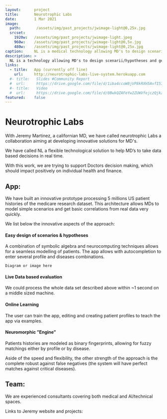 ```yaml
---
layout:      project
title:       Neurotrophic Labs
date:        1 Mar 2021
image:
  path:       /assets/img/past_projects/jwimage-light@0,25x.jpg
  srcset:
    1920w:   /assets/img/past_projects/jwimage-light.jpeg
    960w:    /assets/img/past_projects/jwimage-light@0,5x.jpg
    480w:    /assets/img/past_projects/jwimage-light@0,25x.jpg
caption:     NL is a medical technology allowing MD's to design scenarii/hypotheses and get basic analyses in almost real time. 
description: >
  NL is a technology allowing MD's to design scenarii/hypotheses and get data based evaluations in almost real time. 
links:
  - title:   App (currently off line)
    url:     http://neurotrophic-labs-live-system.herokuapp.com
  #- title:   Slides #Community Report
  #  url:     https://drive.google.com/file/d/1iba4ccoW8jVP8kRXH5AvfI575r9ui6Vr/view?usp=sharing # https://faxi.shinyapps.io/NEXT/
  #- title:   Video
  #  url:     https://drive.google.com/file/d/0BwkQZAFeYw2ZUWVfejczQjkzTUE/view?usp=sharing
featured:    false
---
```


# Neurotrophic Labs

With Jeremy Martinez, a californian MD, 
we have called neurotrophic Labs a collaboration aiming at
developing innovative solutions for MD's.

We have called NL a flexible technological solution to help MD’s to take data based decisions in real time.

With this work, we are trying to support Doctors decision making, which should impact positively on individual health and finance.

## App:
We have built an innovative prototype processing 5 millions US patient histories of the medicare research dataset. 
This architecture allows MDs to model simple scenarios and get basic correlations from real data very quickly.

We list below the innovative aspects of the approach:
####  Easy design of scenarios & hypotheses
A combination of symbolic algebra and neurocomputing techniques allows for a seamless modelling of patients.
The app allows with autocompletion to enter several profile and diseases combinations.

```mermaid
Diagram or image here
```
 

#### Live Data based evaluation
We could process the whole data set described above within
~1 second on a middle sized machine. 

#### Online Learning 
The user can train the app, editing and creating patient profiles to teach the app via examples.


#### Neuromorphic ”Engine”
Patients histories are modeled as binary fingerprints, allowing for 
fuzzy matchings either by profile or by disease.

Aside of the speed and flexibility, the other strength of the approach is the complete robust against false negatives
(the system will have perfect matches against critical diseases).

## Team:

We are experienced consultants covering both medical and AI/technical spaces.

Links to Jeremy website and projects: 
